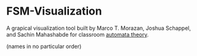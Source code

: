 # FSM-Visualization

A grapical visualization tool built by Marco T. Morazan, Joshua Schappel, and Sachin Mahashabde for classroom [automata theory](https://github.com/morazanm/fsm).

(names in no particular order)
